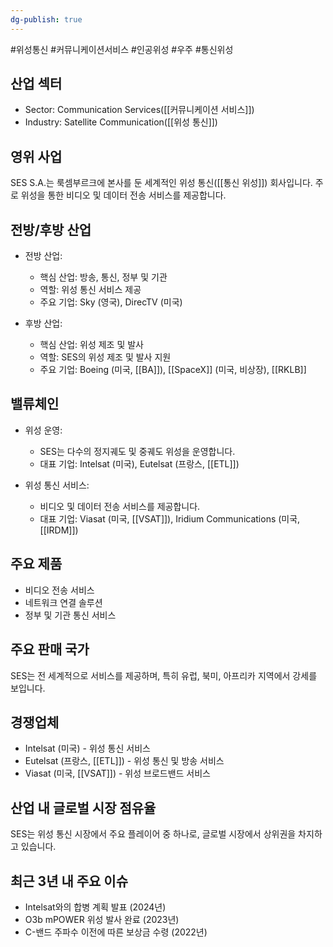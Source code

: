 ```yaml
---
dg-publish: true
---
```

#위성통신 #커뮤니케이션서비스 #인공위성 #우주 #통신위성 


## 산업 섹터

- Sector: Communication Services([[커뮤니케이션 서비스]])
- Industry: Satellite Communication([[위성 통신]])

## 영위 사업

SES S.A.는 룩셈부르크에 본사를 둔 세계적인 위성 통신([[통신 위성]]) 회사입니다. 주로 위성을 통한 비디오 및 데이터 전송 서비스를 제공합니다.

## 전방/후방 산업

- 전방 산업:
    
    - 핵심 산업: 방송, 통신, 정부 및 기관
    - 역할: 위성 통신 서비스 제공
    - 주요 기업: Sky (영국), DirecTV (미국)
- 후방 산업:
    
    - 핵심 산업: 위성 제조 및 발사
    - 역할: SES의 위성 제조 및 발사 지원
    - 주요 기업: Boeing (미국, [[BA]]), [[SpaceX]] (미국, 비상장), [[RKLB]]

## 밸류체인

- 위성 운영:
    
    - SES는 다수의 정지궤도 및 중궤도 위성을 운영합니다.
    - 대표 기업: Intelsat (미국), Eutelsat (프랑스, [[ETL]])
    
- 위성 통신 서비스:
    
    - 비디오 및 데이터 전송 서비스를 제공합니다.
    - 대표 기업: Viasat (미국, [[VSAT]]), Iridium Communications (미국, [[IRDM]])
    

## 주요 제품

- 비디오 전송 서비스
- 네트워크 연결 솔루션
- 정부 및 기관 통신 서비스

## 주요 판매 국가

SES는 전 세계적으로 서비스를 제공하며, 특히 유럽, 북미, 아프리카 지역에서 강세를 보입니다.

## 경쟁업체

- Intelsat (미국) - 위성 통신 서비스
- Eutelsat (프랑스, [[ETL]]) - 위성 통신 및 방송 서비스
- Viasat (미국, [[VSAT]]) - 위성 브로드밴드 서비스

## 산업 내 글로벌 시장 점유율

SES는 위성 통신 시장에서 주요 플레이어 중 하나로, 글로벌 시장에서 상위권을 차지하고 있습니다.

## 최근 3년 내 주요 이슈

- Intelsat와의 합병 계획 발표 (2024년)
- O3b mPOWER 위성 발사 완료 (2023년)
- C-밴드 주파수 이전에 따른 보상금 수령 (2022년)